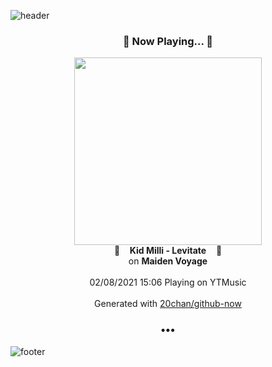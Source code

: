 ![header](https://capsule-render.vercel.app/api?type=wave&height=170&section=header&text=Hi.%20I'm%20SHIFT&fontColor=090707&fontAlignX=45&fontAlignY=65&fontSize=100)

<h3 align="center">🎵 Now Playing... 🎵</h3>
<p align="center">
  <a href="https://music.youtube.com/channel/UCYzWVpdZqtp6Ihtzy4_9M3g">
    <img width="300" src="https://lh3.googleusercontent.com/rxAyDE6imsWwyTEaRFqRhs8iYs5tB-pMOmHv2o8UZq-Krg_SbdkJbpvQMRtROUbgGfkm0W8Drm1zflcF">
  </a>
  <br>
  🎵&nbsp&nbsp&nbsp <b>Kid Milli - Levitate</b> &nbsp&nbsp&nbsp🎵
  <br>
  on <b>Maiden Voyage</b>
  
  <br />
  <br />
  02/08/2021 15:06 Playing on YTMusic
  <br />
  <br />
  Generated with <a href="https://github.com/20chan/github-now">20chan/github-now</a>
</p>

<h3 align="center">•••</h3>

![footer](https://capsule-render.vercel.app/api?type=wave&height=150&section=footer)
